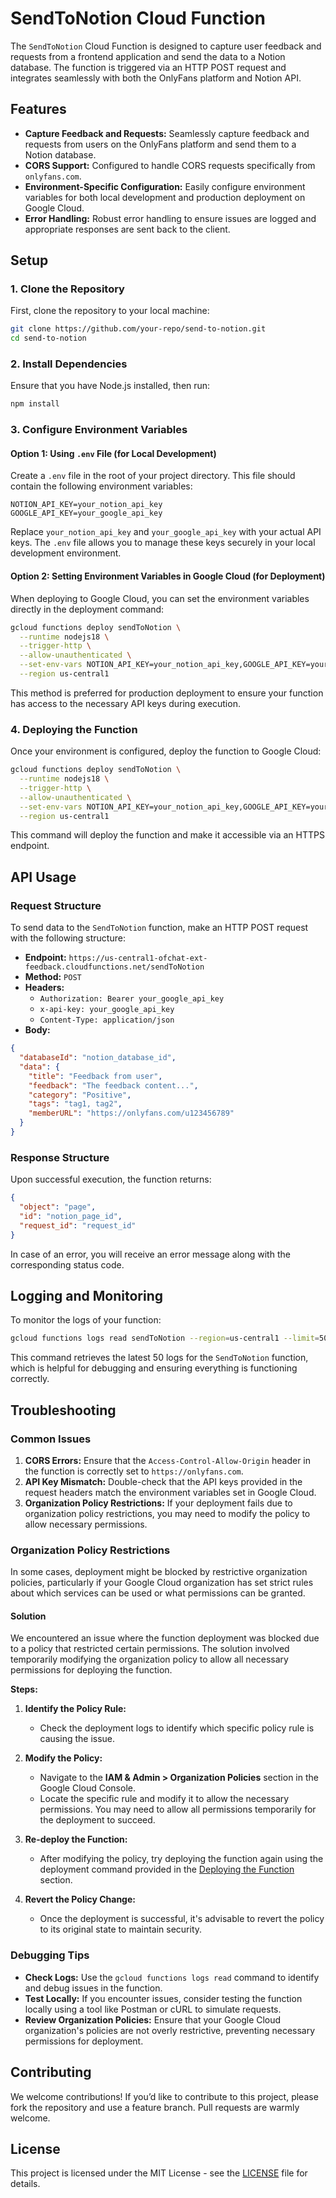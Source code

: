 # SendToNotion Cloud Function

The `SendToNotion` Cloud Function is designed to capture user feedback and requests from a frontend application and send the data to a Notion database. The function is triggered via an HTTP POST request and integrates seamlessly with both the OnlyFans platform and Notion API.

## Features

- **Capture Feedback and Requests:** Seamlessly capture feedback and requests from users on the OnlyFans platform and send them to a Notion database.
- **CORS Support:** Configured to handle CORS requests specifically from `onlyfans.com`.
- **Environment-Specific Configuration:** Easily configure environment variables for both local development and production deployment on Google Cloud.
- **Error Handling:** Robust error handling to ensure issues are logged and appropriate responses are sent back to the client.

## Setup

### 1. Clone the Repository

First, clone the repository to your local machine:

```bash
git clone https://github.com/your-repo/send-to-notion.git
cd send-to-notion
```

### 2. Install Dependencies

Ensure that you have Node.js installed, then run:

```bash
npm install
```

### 3. Configure Environment Variables

#### Option 1: Using `.env` File (for Local Development)

Create a `.env` file in the root of your project directory. This file should contain the following environment variables:

```plaintext
NOTION_API_KEY=your_notion_api_key
GOOGLE_API_KEY=your_google_api_key
```

Replace `your_notion_api_key` and `your_google_api_key` with your actual API keys. The `.env` file allows you to manage these keys securely in your local development environment.

#### Option 2: Setting Environment Variables in Google Cloud (for Deployment)

When deploying to Google Cloud, you can set the environment variables directly in the deployment command:

```bash
gcloud functions deploy sendToNotion \
  --runtime nodejs18 \
  --trigger-http \
  --allow-unauthenticated \
  --set-env-vars NOTION_API_KEY=your_notion_api_key,GOOGLE_API_KEY=your_google_api_key \
  --region us-central1
```

This method is preferred for production deployment to ensure your function has access to the necessary API keys during execution.

### 4. Deploying the Function

Once your environment is configured, deploy the function to Google Cloud:

```bash
gcloud functions deploy sendToNotion \
  --runtime nodejs18 \
  --trigger-http \
  --allow-unauthenticated \
  --set-env-vars NOTION_API_KEY=your_notion_api_key,GOOGLE_API_KEY=your_google_api_key \
  --region us-central1
```

This command will deploy the function and make it accessible via an HTTPS endpoint.

## API Usage

### Request Structure

To send data to the `SendToNotion` function, make an HTTP POST request with the following structure:

- **Endpoint:** `https://us-central1-ofchat-ext-feedback.cloudfunctions.net/sendToNotion`
- **Method:** `POST`
- **Headers:**
  - `Authorization: Bearer your_google_api_key`
  - `x-api-key: your_google_api_key`
  - `Content-Type: application/json`
- **Body:**

```json
{
  "databaseId": "notion_database_id",
  "data": {
    "title": "Feedback from user",
    "feedback": "The feedback content...",
    "category": "Positive",
    "tags": "tag1, tag2",
    "memberURL": "https://onlyfans.com/u123456789"
  }
}
```

### Response Structure

Upon successful execution, the function returns:

```json
{
  "object": "page",
  "id": "notion_page_id",
  "request_id": "request_id"
}
```

In case of an error, you will receive an error message along with the corresponding status code.

## Logging and Monitoring

To monitor the logs of your function:

```bash
gcloud functions logs read sendToNotion --region=us-central1 --limit=50
```

This command retrieves the latest 50 logs for the `SendToNotion` function, which is helpful for debugging and ensuring everything is functioning correctly.

## Troubleshooting

### Common Issues

1. **CORS Errors:** Ensure that the `Access-Control-Allow-Origin` header in the function is correctly set to `https://onlyfans.com`.
2. **API Key Mismatch:** Double-check that the API keys provided in the request headers match the environment variables set in Google Cloud.
3. **Organization Policy Restrictions:** If your deployment fails due to organization policy restrictions, you may need to modify the policy to allow necessary permissions.

### Organization Policy Restrictions

In some cases, deployment might be blocked by restrictive organization policies, particularly if your Google Cloud organization has set strict rules about which services can be used or what permissions can be granted.

#### Solution

We encountered an issue where the function deployment was blocked due to a policy that restricted certain permissions. The solution involved temporarily modifying the organization policy to allow all necessary permissions for deploying the function.

**Steps:**

1. **Identify the Policy Rule:**

   - Check the deployment logs to identify which specific policy rule is causing the issue.

2. **Modify the Policy:**

   - Navigate to the **IAM & Admin > Organization Policies** section in the Google Cloud Console.
   - Locate the specific rule and modify it to allow the necessary permissions. You may need to allow all permissions temporarily for the deployment to succeed.

3. **Re-deploy the Function:**

   - After modifying the policy, try deploying the function again using the deployment command provided in the [Deploying the Function](#deploying-the-function) section.

4. **Revert the Policy Change:**
   - Once the deployment is successful, it's advisable to revert the policy to its original state to maintain security.

### Debugging Tips

- **Check Logs:** Use the `gcloud functions logs read` command to identify and debug issues in the function.
- **Test Locally:** If you encounter issues, consider testing the function locally using a tool like Postman or cURL to simulate requests.
- **Review Organization Policies:** Ensure that your Google Cloud organization's policies are not overly restrictive, preventing necessary permissions for deployment.

## Contributing

We welcome contributions! If you’d like to contribute to this project, please fork the repository and use a feature branch. Pull requests are warmly welcome.

## License

This project is licensed under the MIT License - see the [LICENSE](LICENSE) file for details.
